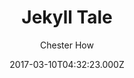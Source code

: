 ---
title: Jekyll Tale
github: https://github.com/chesterhow/tale
demo: https://chesterhow.github.io/tale/
author: Chester How
ssg:
  - Jekyll
cms:
  - Markdown
date: 2017-03-10T04:32:23.000Z
description: Minimal Jekyll theme for storytellers
draft: false
publish_date: '2017-03-10T04:32:23Z'
update_date: '2021-05-03T08:35:47Z'
github_star: 907
github_fork: 843
---